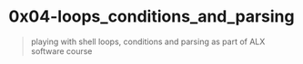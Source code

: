 # 0x04-loops_conditions_and_parsing
> playing with shell loops, conditions and parsing as part of ALX software course
